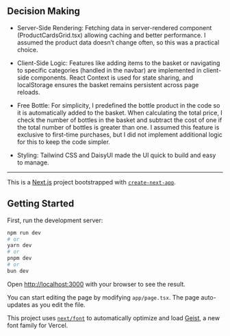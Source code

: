 ## Decision Making

- Server-Side Rendering: Fetching data in server-rendered component (ProductCardsGrid.tsx) allowing caching and better performance. I assumed the product data doesn’t change often, so this was a practical choice.

- Client-Side Logic: Features like adding items to the basket or navigating to specific categories (handled in the navbar) are implemented in client-side components. React Context is used for state sharing, and localStorage ensures the basket remains persistent across page reloads.

- Free Bottle: For simplicity, I predefined the bottle product in the code so it is automatically added to the basket. When calculating the total price, I check the number of bottles in the basket and subtract the cost of one if the total number of bottles is greater than one. I assumed this feature is exclusive to first-time purchases, but I did not implement additional logic for this to keep the code simpler.

- Styling: Tailwind CSS and DaisyUI made the UI quick to build and easy to manage. 

---

This is a [Next.js](https://nextjs.org) project bootstrapped with [`create-next-app`](https://nextjs.org/docs/app/api-reference/cli/create-next-app).

## Getting Started

First, run the development server:

```bash
npm run dev
# or
yarn dev
# or
pnpm dev
# or
bun dev
```

Open [http://localhost:3000](http://localhost:3000) with your browser to see the result.

You can start editing the page by modifying `app/page.tsx`. The page auto-updates as you edit the file.

This project uses [`next/font`](https://nextjs.org/docs/app/building-your-application/optimizing/fonts) to automatically optimize and load [Geist](https://vercel.com/font), a new font family for Vercel.
